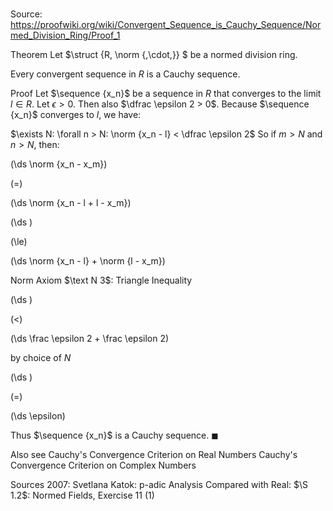 # 

Source: https://proofwiki.org/wiki/Convergent_Sequence_is_Cauchy_Sequence/Normed_Division_Ring/Proof_1



Theorem
Let $\struct {R, \norm {\,\cdot\,}} $ be a normed division ring.

Every convergent sequence in $R$ is a Cauchy sequence.


Proof
Let $\sequence {x_n}$ be a sequence in $R$ that converges to the limit $l \in R$.
Let $\epsilon > 0$. 
Then also $\dfrac \epsilon 2 > 0$.
Because $\sequence {x_n}$ converges to $l$, we have:

$\exists N: \forall n > N: \norm {x_n - l} < \dfrac \epsilon 2$
So if $m > N$ and $n > N$, then:














\(\ds \norm {x_n - x_m}\)

\(=\)







\(\ds \norm {x_n - l + l - x_m}\)




















\(\ds \)

\(\le\)







\(\ds \norm {x_n - l} + \norm {l - x_m}\)





Norm Axiom $\text N 3$: Triangle Inequality














\(\ds \)

\(<\)







\(\ds \frac \epsilon 2 + \frac \epsilon 2\)





by choice of $N$














\(\ds \)

\(=\)







\(\ds \epsilon\)









Thus $\sequence {x_n}$ is a Cauchy sequence.
$\blacksquare$


Also see
Cauchy's Convergence Criterion on Real Numbers
Cauchy's Convergence Criterion on Complex Numbers


Sources
2007: Svetlana Katok: p-adic Analysis Compared with Real: $\S 1.2$: Normed Fields, Exercise $11 \ (1)$




